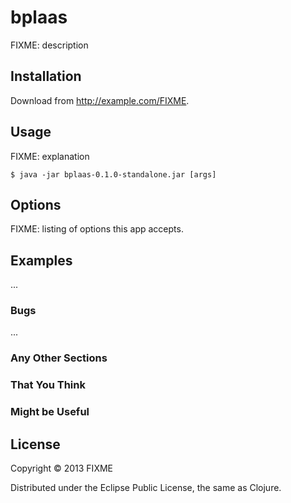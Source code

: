 # bplaas

FIXME: description

## Installation

Download from http://example.com/FIXME.

## Usage

FIXME: explanation

    $ java -jar bplaas-0.1.0-standalone.jar [args]

## Options

FIXME: listing of options this app accepts.

## Examples

...

### Bugs

...

### Any Other Sections
### That You Think
### Might be Useful

## License

Copyright © 2013 FIXME

Distributed under the Eclipse Public License, the same as Clojure.
